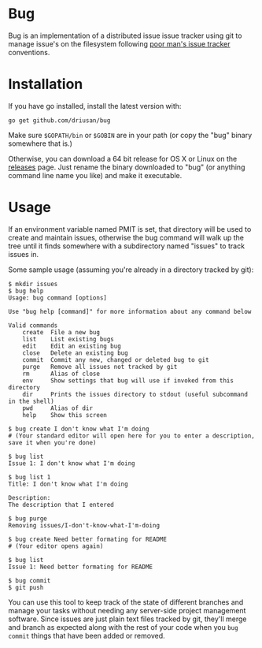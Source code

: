 # Bug

Bug is an implementation of a distributed issue issue tracker using
git to manage issue's on the filesystem following [poor man's issue tracker](https://github.com/driusan/PoormanIssueTracker) conventions.

# Installation
If you have go installed, install the latest version with:

`go get github.com/driusan/bug`

Make sure `$GOPATH/bin` or `$GOBIN` are in your path (or copy
the "bug" binary somewhere that is.)

Otherwise, you can download a 64 bit release for OS X or Linux on the 
[releases](https://github.com/driusan/bug/releases/) page. Just rename
the binary downloaded to "bug" (or anything command line name you like)
and make it executable.

# Usage

If an environment variable named PMIT is set, that directory will be
used to create and maintain issues, otherwise the bug command will
walk up the tree until it finds somewhere with a subdirectory named
"issues" to track issues in.

Some sample usage (assuming you're already in a directory tracked by
git):

```
$ mkdir issues
$ bug help
Usage: bug command [options]

Use "bug help [command]" for more information about any command below

Valid commands
    create  File a new bug
    list    List existing bugs
    edit    Edit an existing bug
    close   Delete an existing bug
    commit  Commit any new, changed or deleted bug to git
    purge   Remove all issues not tracked by git
    rm      Alias of close
    env     Show settings that bug will use if invoked from this directory
    dir     Prints the issues directory to stdout (useful subcommand in the shell)
    pwd     Alias of dir
    help    Show this screen

$ bug create I don't know what I'm doing
# (Your standard editor will open here for you to enter a description, save it when you're done)

$ bug list
Issue 1: I don't know what I'm doing

$ bug list 1
Title: I don't know what I'm doing

Description:
The description that I entered

$ bug purge
Removing issues/I-don't-know-what-I'm-doing

$ bug create Need better formating for README
# (Your editor opens again)

$ bug list
Issue 1: Need better formating for README

$ bug commit
$ git push
```

You can use this tool to keep track of the state of different branches
and manage your tasks without needing any server-side project management
software. Since issues are just plain text files tracked by git, they'll
merge and branch as expected along with the rest of your code when you
`bug commit` things that have been added or removed.

